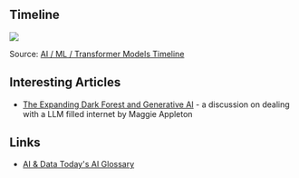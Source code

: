 ## Timeline

![](https://ai.v-gar.de/ml/transformer/timeline/timeline.png)

Source: [AI / ML / Transformer Models Timeline](https://ai.v-gar.de/ml/transformer/timeline/)

## Interesting Articles

- [The Expanding Dark Forest and Generative AI](https://maggieappleton.com/ai-dark-forest) - a discussion on dealing with a LLM filled internet by Maggie Appleton

## Links

- [AI & Data Today's AI Glossary](https://www.aidatatoday.com/ai-glossary/)